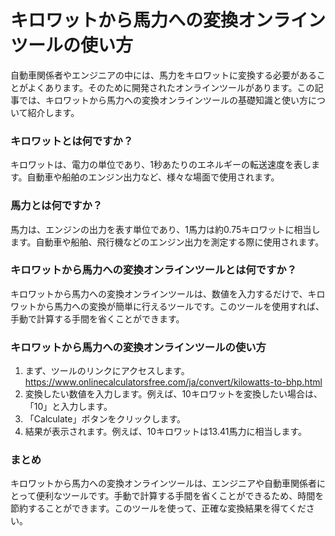 キロワットから馬力への変換オンラインツールの使い方
=========================

自動車関係者やエンジニアの中には、馬力をキロワットに変換する必要があることがよくあります。そのために開発されたオンラインツールがあります。この記事では、キロワットから馬力への変換オンラインツールの基礎知識と使い方について紹介します。

### キロワットとは何ですか？

キロワットは、電力の単位であり、1秒あたりのエネルギーの転送速度を表します。自動車や船舶のエンジン出力など、様々な場面で使用されます。

### 馬力とは何ですか？

馬力は、エンジンの出力を表す単位であり、1馬力は約0.75キロワットに相当します。自動車や船舶、飛行機などのエンジン出力を測定する際に使用されます。

### キロワットから馬力への変換オンラインツールとは何ですか？

キロワットから馬力への変換オンラインツールは、数値を入力するだけで、キロワットから馬力への変換が簡単に行えるツールです。このツールを使用すれば、手動で計算する手間を省くことができます。

### キロワットから馬力への変換オンラインツールの使い方

1. まず、ツールのリンクにアクセスします。 <https://www.onlinecalculatorsfree.com/ja/convert/kilowatts-to-bhp.html>
2. 変換したい数値を入力します。例えば、10キロワットを変換したい場合は、「10」と入力します。
3. 「Calculate」ボタンをクリックします。
4. 結果が表示されます。例えば、10キロワットは13.41馬力に相当します。

### まとめ

キロワットから馬力への変換オンラインツールは、エンジニアや自動車関係者にとって便利なツールです。手動で計算する手間を省くことができるため、時間を節約することができます。このツールを使って、正確な変換結果を得てください。